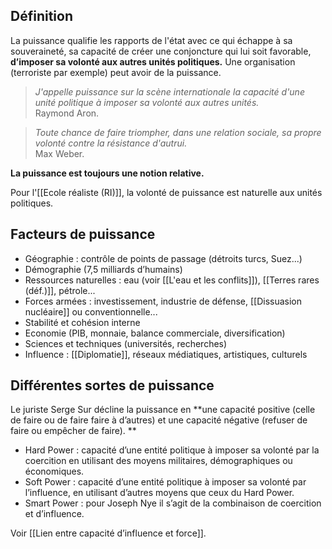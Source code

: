 ## Définition

La puissance qualifie les rapports de l'état avec ce qui échappe à sa souveraineté, sa capacité de créer une conjoncture qui lui soit favorable, **d’imposer sa volonté aux autres unités politiques.** Une organisation (terroriste par exemple) peut avoir de la puissance.

>*J'appelle puissance sur la scène internationale la capacité d'une unité politique à imposer sa volonté aux autres unités.*<br/>
>Raymond Aron. 

>*Toute chance de faire triompher, dans une relation sociale, sa propre volonté contre la résistance d'autrui.*<br/>
>Max Weber. 

**La puissance est toujours une notion relative.**

Pour l'[[Ecole réaliste (RI)]], la volonté de puissance est naturelle aux unités politiques.

## Facteurs de puissance

- Géographie : contrôle de points de passage (détroits turcs, Suez...)
- Démographie (7,5 milliards d’humains)
- Ressources naturelles : eau (voir [[L'eau et les conflits]]), [[Terres rares (déf.)]], pétrole...
- Forces armées : investissement, industrie de défense, [[Dissuasion nucléaire]] ou conventionnelle...
- Stabilité et cohésion interne
- Economie (PIB, monnaie, balance commerciale, diversification)
- Sciences et techniques (universités, recherches)
- Influence : [[Diplomatie]], réseaux médiatiques, artistiques, culturels

## Différentes sortes de puissance

Le juriste Serge Sur décline la puissance en **une capacité positive (celle de faire ou de faire faire à d’autres) et une capacité négative (refuser de faire ou empêcher de faire). **

- Hard Power : capacité d’une entité politique à imposer sa volonté par la coercition en utilisant des moyens militaires, démographiques ou économiques.
- Soft Power : capacité d’une entité politique à imposer sa volonté par l’influence, en utilisant d’autres moyens que ceux du Hard Power.
- Smart Power : pour Joseph Nye il s’agit de la combinaison de coercition et d’influence.

Voir [[Lien entre capacité d’influence et force]].